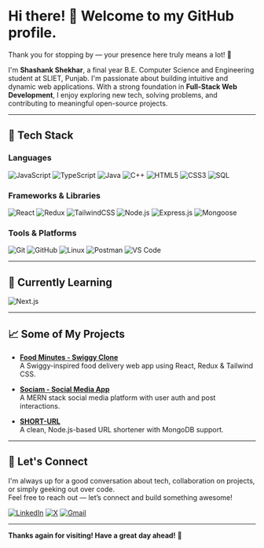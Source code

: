 # Hi there! 👋 Welcome to my GitHub profile.

Thank you for stopping by — your presence here truly means a lot! 🙌

I'm **Shashank Shekhar**, a final year B.E. Computer Science and Engineering student at SLIET, Punjab. I'm passionate about building intuitive and dynamic web applications. With a strong foundation in **Full-Stack Web Development**, I enjoy exploring new tech, solving problems, and contributing to meaningful open-source projects.

---

## 🚀 Tech Stack

### Languages  
![JavaScript](https://img.shields.io/badge/-JavaScript-F7DF1E?style=flat&logo=javascript&logoColor=black)
![TypeScript](https://img.shields.io/badge/-TypeScript-3178C6?style=flat&logo=typescript&logoColor=white)
![Java](https://img.shields.io/badge/-Java-007396?style=flat&logo=java&logoColor=white)
![C++](https://img.shields.io/badge/-C++-00599C?style=flat&logo=c%2b%2b&logoColor=white)
![HTML5](https://img.shields.io/badge/-HTML5-E34F26?style=flat&logo=html5&logoColor=white)
![CSS3](https://img.shields.io/badge/-CSS3-1572B6?style=flat&logo=css3&logoColor=white)
![SQL](https://img.shields.io/badge/-SQL-4479A1?style=flat&logo=postgresql&logoColor=white)

### Frameworks & Libraries  
![React](https://img.shields.io/badge/-React-61DAFB?style=flat&logo=react&logoColor=black)
![Redux](https://img.shields.io/badge/-Redux-764ABC?style=flat&logo=redux&logoColor=white)
![TailwindCSS](https://img.shields.io/badge/-TailwindCSS-38B2AC?style=flat&logo=tailwind-css&logoColor=white)
![Node.js](https://img.shields.io/badge/-Node.js-339933?style=flat&logo=node.js&logoColor=white)
![Express.js](https://img.shields.io/badge/-Express.js-000000?style=flat&logo=express&logoColor=white)
![Mongoose](https://img.shields.io/badge/-Mongoose-800000?style=flat&logo=mongoose&logoColor=white)

### Tools & Platforms  
![Git](https://img.shields.io/badge/-Git-F05032?style=flat&logo=git&logoColor=white)
![GitHub](https://img.shields.io/badge/-GitHub-181717?style=flat&logo=github&logoColor=white)
![Linux](https://img.shields.io/badge/-Linux-FCC624?style=flat&logo=linux&logoColor=black)
![Postman](https://img.shields.io/badge/-Postman-FF6C37?style=flat&logo=postman&logoColor=white)
![VS Code](https://img.shields.io/badge/-VS%20Code-007ACC?style=flat&logo=visual-studio-code&logoColor=white)

---

## 🌱 Currently Learning

![Next.js](https://img.shields.io/badge/-Next.js-000000?style=flat&logo=next.js&logoColor=white)

---

## 📈 Some of My Projects

- **[Food Minutes - Swiggy Clone](https://github.com/shashankshekhar-11/namaste-react)**  
  A Swiggy-inspired food delivery web app using React, Redux & Tailwind CSS.

- **[Sociam - Social Media App](https://github.com/shashankshekhar-11/sociam-frontend-v1)**  
  A MERN stack social media platform with user auth and post interactions.

- **[SHORT-URL](https://github.com/shashankshekhar-11/url-shortner)**  
  A clean, Node.js-based URL shortener with MongoDB support.

---

## 🤝 Let's Connect

I'm always up for a good conversation about tech, collaboration on projects, or simply geeking out over code.  
Feel free to reach out — let’s connect and build something awesome!

[![LinkedIn](https://img.shields.io/badge/-LinkedIn-0077B5?style=flat&logo=linkedin&logoColor=white)](https://www.linkedin.com/in/shashankshekhar11/)
[![X](https://img.shields.io/badge/-X-000000?style=flat&logo=x&logoColor=white)]((https://x.com/shashank___11?t=Vu0E72XTXw8WjkyvCzLG_A&s=09))
[![Gmail](https://img.shields.io/badge/-Gmail-D14836?style=flat&logo=gmail&logoColor=white)](mailto:shashankshekhar746@gmail.com)

---

**Thanks again for visiting! Have a great day ahead!** 🚀
